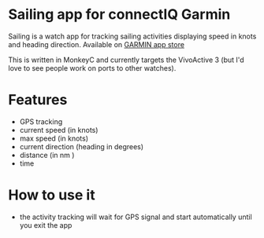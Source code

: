 # Sailing app for connectIQ Garmin

Sailing is a watch app for tracking sailing activities displaying speed in knots and heading direction. 
Available on [GARMIN app store](https://apps.garmin.com/en-US/apps/db7493a2-fb16-4d34-a36b-1aa6af6b87b5)

This is written in MonkeyC and currently targets the  VivoActive 3 (but I'd love to see people work on ports to other watches).

# Features
- GPS tracking 
- current speed (in knots)
- max speed (in knots)
- current direction (heading in degrees)
- distance (in nm )
- time

# How to use it
- the activity tracking will wait for GPS signal and start automatically until you exit the app
